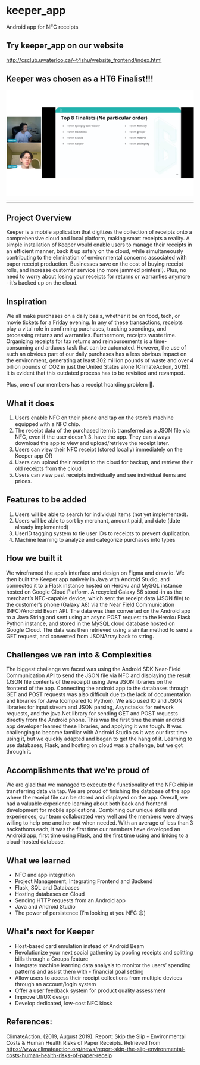 # keeper_app
Android app for NFC receipts

## Try keeper_app on our website
http://csclub.uwaterloo.ca/~t4shu/website_frontend/index.html

## Keeper was chosen as a HT6 Finalist!!!
![Screenshot](Screenshot%202021-08-22%20181121.jpg)

---
## Project Overview
Keeper is a mobile application that digitizes the collection of receipts onto a comprehensive cloud and local platform,  making smart receipts a reality. A simple installation of Keeper would enable users to manage their receipts in an efficient manner, back it up safely on the cloud, while simultaneously contributing to the elimination of environmental concerns associated with paper receipt production. Businesses save on the cost of buying receipt rolls, and increase customer service (no more jammed printers!). Plus, no need to worry about losing your receipts for returns or warranties anymore - it’s backed up on the cloud.

## Inspiration
We all make purchases on a daily basis, whether it be on food, tech, or movie tickets for a Friday evening. In any of these transactions, receipts play a vital role in confirming purchases, tracking spendings, and processing returns and warranties. Furthermore, receipts waste time. Organizing receipts for tax returns and reimbursements is a time-consuming and arduous task that can be automated.
However, the use of such an obvious part of our daily purchases has a less obvious impact on the environment, generating at least 302 million pounds of waste and over 4 billion pounds of CO2 in just the United States alone (ClimateAction, 2019). It is evident that this outdated process has to be revisited and revamped. 

Plus, one of our members has a receipt hoarding problem 👀.

## What it does
1. Users enable NFC on their phone and tap on the store’s machine equipped with a NFC chip. 
2. The receipt data of the purchased item is transferred as a JSON file via NFC, even if the user doesn’t 3. have the app. They can always download the app to view and upload/retrieve the receipt later.
4. Users can view their NFC receipt (stored locally) immediately on the Keeper app OR
5. Users can upload their receipt to the cloud for backup, and retrieve their old receipts from the cloud.
6. Users can view past receipts individually and see individual items and prices.

## Features to be added
1. Users will be able to search for individual items (not yet implemented).
2. Users will be able to sort by merchant, amount paid, and date (date already implemented)
3. UserID tagging system to tie user IDs to receipts to prevent duplication.
4. Machine learning to analyze and categorize purchases into types

## How we built it
We wireframed the app’s interface and design on Figma and draw.io. We then built the Keeper app natively in Java with Android Studio, and connected it to a Flask instance hosted on Heroku and MySQL instance hosted on Google Cloud Platform. A recycled Galaxy S6 stood-in as the merchant’s NFC-capable device, which sent the receipt data (JSON file) to the customer’s phone (Galaxy A8) via the Near Field Communication (NFC)/Android Beam API. The data was then converted on the Android app to a Java String and sent using an async POST request to the Heroku Flask Python instance, and stored in the MySQL cloud database hosted on Google Cloud. The data was then retrieved using a similar method to send a GET request, and converted from JSONArray back to string.

## Challenges we ran into & Complexities
The biggest challenge we faced was using the Android SDK Near-Field Communication API to send the JSON file via NFC and displaying the result (JSON file contents of the receipt) using Java JSON libraries on the frontend of the app. Connecting the android app to the databases through GET and POST requests was also difficult due to the lack of documentation and libraries for Java (compared to Python). We also used IO and JSON libraries for input stream and JSON parsing, Asynctasks for network requests, and the java.Net library for sending GET and POST requests directly from the Android phone. This was the first time the main android app developer learned these libraries, and applying it was tough. It was challenging to become familiar with Android Studio as it was our first time using it, but we quickly adapted and began to get the hang of it. Learning to use databases, Flask, and hosting on cloud was a challenge, but we got through it. 

## Accomplishments that we're proud of
We are glad that we managed to execute the functionality of the NFC chip in transferring data via tap. We are proud of finishing the database of the app where the receipt file can be stored and displayed on the app. Overall, we had a valuable experience learning about both back and frontend development for mobile applications. Combining our unique skills and experiences, our team collaborated very well and the members were always willing to help one another out when needed. With an average of less than 3 hackathons each, it was the first time our members have developed an Android app, first time using Flask, and the first time using and linking to a cloud-hosted database.

## What we learned
- NFC and app integration
- Project Management; Integrating Frontend and Backend
- Flask, SQL and Databases
- Hosting databases on Cloud
- Sending HTTP requests from an Android app
- Java and Android Studio
- The power of persistence (I’m looking at you NFC 😫) 

## What's next for Keeper
- Host-based card emulation instead of Android Beam
- Revolutionize your next social gathering by pooling receipts and splitting bills through a Groups feature
- Integrate machine learning data analysis to monitor the users’ spending patterns and assist them with - financial goal setting 
- Allow users to access their receipt collections from multiple devices through an account/login system 
- Offer a user feedback system for product quality assessment
- Improve UI/UX design 
- Develop dedicated, low-cost NFC kiosk

## References: 
ClimateAction. (2019, August 2019). Report: Skip the Slip - Environmental Costs & Human Health Risks of Paper Receipts. Retrieved from https://www.climateaction.org/news/report-skip-the-slip-environmental-costs-human-health-risks-of-paper-receip

